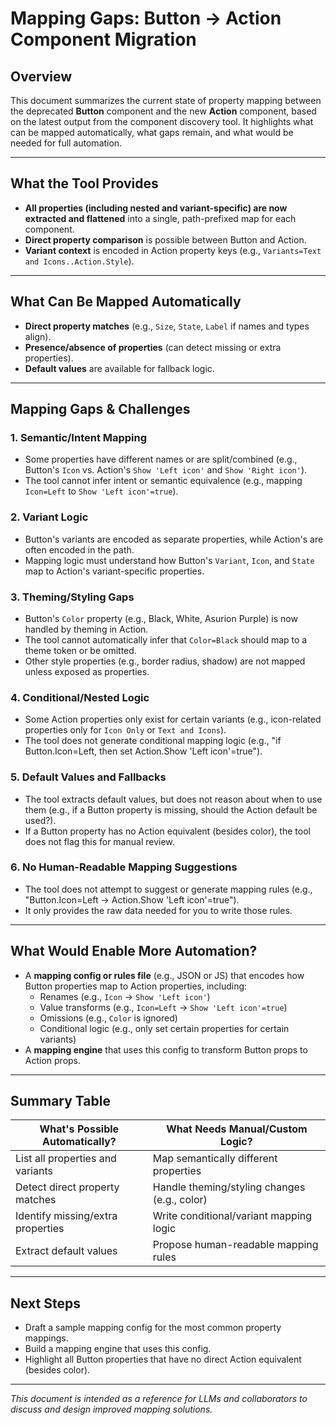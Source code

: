 # Mapping Gaps: Button → Action Component Migration

## Overview
This document summarizes the current state of property mapping between the deprecated **Button** component and the new **Action** component, based on the latest output from the component discovery tool. It highlights what can be mapped automatically, what gaps remain, and what would be needed for full automation.

---

## What the Tool Provides
- **All properties (including nested and variant-specific) are now extracted and flattened** into a single, path-prefixed map for each component.
- **Direct property comparison** is possible between Button and Action.
- **Variant context** is encoded in Action property keys (e.g., `Variants=Text and Icons..Action.Style`).

---

## What Can Be Mapped Automatically
- **Direct property matches** (e.g., `Size`, `State`, `Label` if names and types align).
- **Presence/absence of properties** (can detect missing or extra properties).
- **Default values** are available for fallback logic.

---

## Mapping Gaps & Challenges

### 1. Semantic/Intent Mapping
- Some properties have different names or are split/combined (e.g., Button's `Icon` vs. Action's `Show 'Left icon'` and `Show 'Right icon'`).
- The tool cannot infer intent or semantic equivalence (e.g., mapping `Icon=Left` to `Show 'Left icon'=true`).

### 2. Variant Logic
- Button's variants are encoded as separate properties, while Action's are often encoded in the path.
- Mapping logic must understand how Button's `Variant`, `Icon`, and `State` map to Action's variant-specific properties.

### 3. Theming/Styling Gaps
- Button's `Color` property (e.g., Black, White, Asurion Purple) is now handled by theming in Action.
- The tool cannot automatically infer that `Color=Black` should map to a theme token or be omitted.
- Other style properties (e.g., border radius, shadow) are not mapped unless exposed as properties.

### 4. Conditional/Nested Logic
- Some Action properties only exist for certain variants (e.g., icon-related properties only for `Icon Only` or `Text and Icons`).
- The tool does not generate conditional mapping logic (e.g., "if Button.Icon=Left, then set Action.Show 'Left icon'=true").

### 5. Default Values and Fallbacks
- The tool extracts default values, but does not reason about when to use them (e.g., if a Button property is missing, should the Action default be used?).
- If a Button property has no Action equivalent (besides color), the tool does not flag this for manual review.

### 6. No Human-Readable Mapping Suggestions
- The tool does not attempt to suggest or generate mapping rules (e.g., "Button.Icon=Left → Action.Show 'Left icon'=true").
- It only provides the raw data needed for you to write those rules.

---

## What Would Enable More Automation?
- A **mapping config or rules file** (e.g., JSON or JS) that encodes how Button properties map to Action properties, including:
  - Renames (e.g., `Icon` → `Show 'Left icon'`)
  - Value transforms (e.g., `Icon=Left` → `Show 'Left icon'=true`)
  - Omissions (e.g., `Color` is ignored)
  - Conditional logic (e.g., only set certain properties for certain variants)
- A **mapping engine** that uses this config to transform Button props to Action props.

---

## Summary Table

| What's Possible Automatically?         | What Needs Manual/Custom Logic?                |
|----------------------------------------|-----------------------------------------------|
| List all properties and variants       | Map semantically different properties         |
| Detect direct property matches         | Handle theming/styling changes (e.g., color) |
| Identify missing/extra properties      | Write conditional/variant mapping logic       |
| Extract default values                 | Propose human-readable mapping rules          |

---

## Next Steps
- Draft a sample mapping config for the most common property mappings.
- Build a mapping engine that uses this config.
- Highlight all Button properties that have no direct Action equivalent (besides color).

---

*This document is intended as a reference for LLMs and collaborators to discuss and design improved mapping solutions.* 
